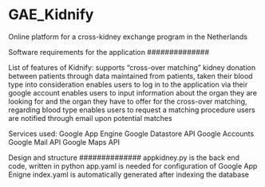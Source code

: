 GAE_Kidnify
===========

Online platform for a cross-kidney exchange program in the Netherlands

Software requirements for the application
##############

List of features of Kidnify:
supports “cross-over matching” kidney donation between patients through data maintained from patients, taken their blood type into consideration
enables users to log in to the application via their google account
enables users to input information about the organ they are looking for and the organ they have to offer for the cross-over matching, regarding blood type
enables users to request a matching procedure
users are notified through email upon potential matches

Services used:
Google App Engine
Google Datastore API
Google Accounts
Google Mail API
Google Maps API

Design and structure
##############
appkidney.py is the back end code, written in python
app.yaml is needed for configuration of Google App Enigne
index.yaml is automatically generated after indexing the database
